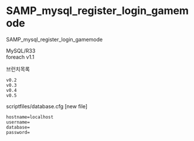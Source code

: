 # SAMP_mysql_register_login_gamemode
SAMP_mysql_register_login_gamemode

MySQL/R33<br>
foreach v1.1<br>
<p>
	브런치목록<p>

	v0.2
	v0.3
	v0.4
	v0.5
  <p>


<p>
	scriptfiles/database.cfg [new file]<p>

	hostname=localhost
	username=
	database=
	password=
  <p>
